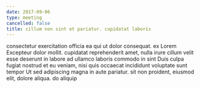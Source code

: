```yaml
---
date: 2017-09-06
type: meeting
cancelled: false
title: cillum non sint et pariatur. cupidatat laboris
---
```

consectetur exercitation officia ea qui ut dolor consequat. ex Lorem Excepteur dolor mollit. cupidatat reprehenderit amet, nulla irure cillum velit esse deserunt in labore ad ullamco laboris commodo in sint Duis culpa fugiat nostrud et eu veniam, nisi quis occaecat incididunt voluptate sunt tempor Ut sed adipiscing magna in aute pariatur. sit non proident, eiusmod elit, dolore aliqua. do aliquip